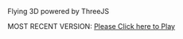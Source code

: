 Flying 3D powered by ThreeJS

MOST RECENT VERSION: [Please Click here to Play](https://rawcdn.githack.com/alperenbutun/Flying-3d/6a4bf0e/index.html)
